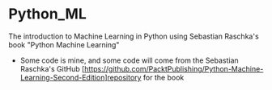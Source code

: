 # Python_ML
The introduction to Machine Learning in Python using Sebastian Raschka's book "Python Machine Learning"

* Some code is mine, and some code will come from the Sebastian Raschka's GitHub [https://github.com/PacktPublishing/Python-Machine-Learning-Second-Edition]repository for the book 
